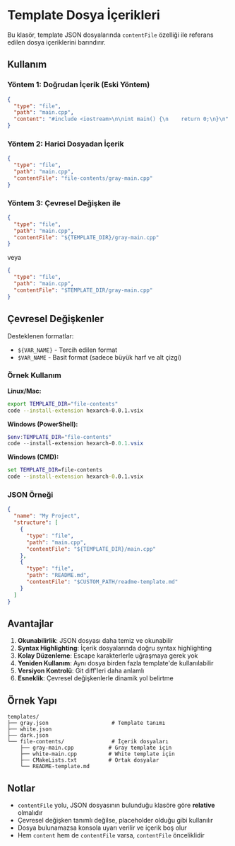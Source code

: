 # Template Dosya İçerikleri

Bu klasör, template JSON dosyalarında `contentFile` özelliği ile referans edilen dosya içeriklerini barındırır.

## Kullanım

### Yöntem 1: Doğrudan İçerik (Eski Yöntem)
```json
{
  "type": "file",
  "path": "main.cpp",
  "content": "#include <iostream>\n\nint main() {\n    return 0;\n}\n"
}
```

### Yöntem 2: Harici Dosyadan İçerik
```json
{
  "type": "file",
  "path": "main.cpp",
  "contentFile": "file-contents/gray-main.cpp"
}
```

### Yöntem 3: Çevresel Değişken ile
```json
{
  "type": "file",
  "path": "main.cpp",
  "contentFile": "${TEMPLATE_DIR}/gray-main.cpp"
}
```

veya

```json
{
  "type": "file",
  "path": "main.cpp",
  "contentFile": "$TEMPLATE_DIR/gray-main.cpp"
}
```

## Çevresel Değişkenler

Desteklenen formatlar:
- `${VAR_NAME}` - Tercih edilen format
- `$VAR_NAME` - Basit format (sadece büyük harf ve alt çizgi)

### Örnek Kullanım

**Linux/Mac:**
```bash
export TEMPLATE_DIR="file-contents"
code --install-extension hexarch-0.0.1.vsix
```

**Windows (PowerShell):**
```powershell
$env:TEMPLATE_DIR="file-contents"
code --install-extension hexarch-0.0.1.vsix
```

**Windows (CMD):**
```cmd
set TEMPLATE_DIR=file-contents
code --install-extension hexarch-0.0.1.vsix
```

### JSON Örneği
```json
{
  "name": "My Project",
  "structure": [
    {
      "type": "file",
      "path": "main.cpp",
      "contentFile": "${TEMPLATE_DIR}/main.cpp"
    },
    {
      "type": "file",
      "path": "README.md",
      "contentFile": "$CUSTOM_PATH/readme-template.md"
    }
  ]
}
```

## Avantajlar

1. **Okunabilirlik**: JSON dosyası daha temiz ve okunabilir
2. **Syntax Highlighting**: İçerik dosyalarında doğru syntax highlighting
3. **Kolay Düzenleme**: Escape karakterlerle uğraşmaya gerek yok
4. **Yeniden Kullanım**: Aynı dosya birden fazla template'de kullanılabilir
5. **Versiyon Kontrolü**: Git diff'leri daha anlamlı
6. **Esneklik**: Çevresel değişkenlerle dinamik yol belirtme

## Örnek Yapı

```
templates/
├── gray.json                    # Template tanımı
├── white.json
├── dark.json
└── file-contents/               # İçerik dosyaları
    ├── gray-main.cpp           # Gray template için
    ├── white-main.cpp          # White template için
    ├── CMakeLists.txt          # Ortak dosyalar
    └── README-template.md
```

## Notlar

- `contentFile` yolu, JSON dosyasının bulunduğu klasöre göre **relative** olmalıdır
- Çevresel değişken tanımlı değilse, placeholder olduğu gibi kullanılır
- Dosya bulunamazsa konsola uyarı verilir ve içerik boş olur
- Hem `content` hem de `contentFile` varsa, `contentFile` önceliklidir

